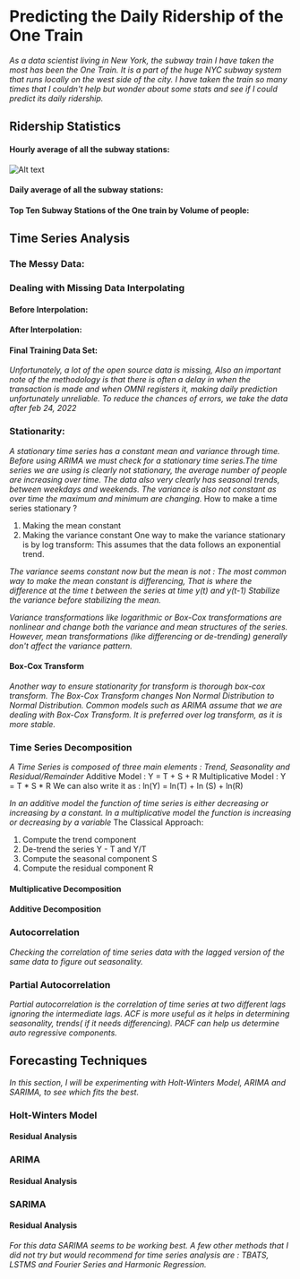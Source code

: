 # Predicting the Daily Ridership of the One Train

*As a data scientist living in New York, the subway train I have taken the most has been the One Train. It is a part of the huge NYC subway system that runs locally on the west side of the city. I have taken the train so many times that I couldn't help but wonder about some stats and see if I could predict its daily ridership.*

## Ridership Statistics

#### Hourly average of all the subway stations: 
![Alt text]("assets/all_hourly_ridership.png")

#### Daily average of all the subway stations:

#### Top Ten Subway Stations of the One train by Volume of people: 

## Time Series Analysis
### The Messy Data: 

### Dealing with Missing Data Interpolating
#### Before Interpolation: 
#### After Interpolation: 
#### Final Training Data Set:
*Unfortunately, a lot of the open source data is missing, Also an important note of the methodology is that there is often a delay in when the transaction is made and when OMNI registers it, making daily prediction unfortunately unreliable.
To reduce the chances of errors, we take the data after feb 24, 2022*

### Stationarity:

*A stationary time series has a constant mean and variance through time. Before using ARIMA we must check for a stationary time series.The time series we are using is clearly not stationary, the average number of people are increasing over time. The data also very clearly has seasonal trends, between weekdays and weekends. The variance is also not constant as over time the maximum and minimum are changing.*
How to make a time series stationary ?
1. Making the mean constant
2. Making the variance constant
One way to make the variance stationary is by log transform: This assumes that the  data follows an exponential trend.

*The variance seems constant now but the mean is not : The most common way to make the mean constant is differencing, That is where the difference at the time t between the series at time y(t) and y(t-1)
Stabilize the variance before stabilizing the mean.*


*Variance transformations like logarithmic or Box-Cox transformations are nonlinear and change both the variance and mean structures of the series. However, mean transformations (like differencing or de-trending) generally don't affect the variance pattern.*

#### Box-Cox Transform
*Another way to ensure stationarity for transform is thorough box-cox transform. The Box-Cox Transform changes Non Normal Distribution to Normal Distribution. Common models such as ARIMA assume that we are dealing with Box-Cox Transform. It is preferred over log transform, as it is more stable.*

### Time Series Decomposition

*A Time Series is composed of three main elements : Trend, Seasonality and Residual/Remainder*
Additive Model :
Y = T + S + R
Multiplicative Model :
Y = T * S * R
We can also write it as :
ln(Y) = ln(T) + ln (S) + ln(R)

*In an additive model the function of time series is either decreasing or increasing by a constant. In a multiplicative model the function is increasing or decreasing by a variable* 
The Classical Approach:
1. Compute the trend component
2. De-trend the series Y - T and Y/T
3. Compute the seasonal component S
4. Compute the residual component R
#### Multiplicative Decomposition
#### Additive Decomposition
### Autocorrelation

*Checking the correlation of time series data with the lagged version of the same data to figure out seasonality.*

### Partial Autocorrelation

*Partial autocorrelation is the correlation of time series at two different lags ignoring the intermediate lags. ACF is more useful as it helps in determining seasonality, trends( if it needs differencing). PACF can help us determine auto regressive components.*

## Forecasting Techniques
*In this section, I will be experimenting with Holt-Winters Model, ARIMA and SARIMA, to see which fits the best.*

### Holt-Winters Model

#### Residual Analysis

### ARIMA

#### Residual Analysis

### SARIMA

#### Residual Analysis

*For this data SARIMA seems to be working best. A few other methods that I did not try but would recommend for time series analysis are : TBATS, LSTMS and Fourier Series and Harmonic Regression.*
